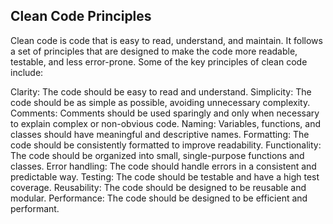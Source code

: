## Clean Code Principles

Clean code is code that is easy to read, understand, and maintain. It follows a set of principles that are designed to make the code more readable, testable, and less error-prone. Some of the key principles of clean code include:

Clarity: The code should be easy to read and understand.
Simplicity: The code should be as simple as possible, avoiding unnecessary complexity.
Comments: Comments should be used sparingly and only when necessary to explain complex or non-obvious code.
Naming: Variables, functions, and classes should have meaningful and descriptive names.
Formatting: The code should be consistently formatted to improve readability.
Functionality: The code should be organized into small, single-purpose functions and classes.
Error handling: The code should handle errors in a consistent and predictable way.
Testing: The code should be testable and have a high test coverage.
Reusability: The code should be designed to be reusable and modular.
Performance: The code should be designed to be efficient and performant.
